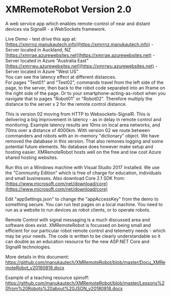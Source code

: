 # XMRemoteRobot Version 2.0
A web service app which enables remote-control of near and distant devices via SignalR - a WebSockets framework.

Live Demo - test drive this app at:  
[https://xmrrnz.manukautech.info](https://xmrrnz.manukautech.info) - Server located in Auckland, NZ  
[https://xmrrae.azurewebsites.net](https://xmrrae.azurewebsites.net) - Server located in Azure "Australia East"  
[https://xmrrwu.azurewebsites.net](https://xmrrwu.azurewebsites.net) - Server located in Azure "West US"   
You can see the latency effect at different distances.  
For pages "Test01" and "Test02", commands travel from the left side of the page, to the server, then back to the robot code separated into an iframe on the right side of the page. Or to your smartphone-acting-as-robot when you navigate that to pages "Robot01" or "Robot02". Therefore multiply the distance to the server x 2 for the remote control distance.

This is version 02 moving from HTTP to Websockets-SignalR. This is delivering a big improvement in latency - as in delay in remote control and monitoring. Example latency results are 10ms on local area networks, and 70ms over a distance of 4000km. With version 02 we route between commanders and robots with an in-memory "dictionary" object. We have removed the database in this version. That also removes logging and some potential future elements. No database does however make setup and hosting easier. XMRemoteRobot hosts well on the free and low cost Azure shared hosting websites.

Run this on a Windows machine with Visual Studio 2017 installed. We use the "Community Edition" which is free of charge for education, individuals and small businesses. Also download Core 2.1 SDK from:
[https://www.microsoft.com/net/download/core](https://www.microsoft.com/net/download/core)

Edit "appSettings.json" to change the "appAccessKey" from the demo to something secure. You can run test pages on a local machine. You need to run as a website to run devices as robot clients, or to operate robots.

Remote Control with signal messaging is a much discussed area and software does exist. XMRemoteRobot is focussed on being small and efficient for our particular robot remote control and telemetry needs - which may be your needs. The code is written to be clearly understandable so it can double as an education resource for the new ASP.NET Core and SignalR technologies. 

More details in this document: https://github.com/manukautech/XMRemoteRobot/blob/master/Docu_XMRemoteRobot_v20180818.docx  

Example of a teaching resource spinoff: https://github.com/manukautech/XMRemoteRobot/blob/master/Lessons%20from%20Robots%20about%20JSON_v20180818.docx
